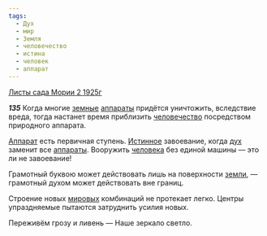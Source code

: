 ```yaml
---
tags:
  - Дух
  - мир
  - Земля
  - человечество
  - истина
  - человек
  - аппарат
---
```


[Листы сада Мории 2 1925г](/agni/1925)

___135___
Когда многие [земные](/tag/#Земля) [аппараты](/tag/#[аппарат](/tag/#аппарат)) придётся уничтожить, вследствие вреда, тогда настанет время приблизить [человечество](/tag/#человечество) посредством природного аппарата.   

[Аппарат](/tag/#аппарат) есть первичная ступень. [Истинное](/tag/#истина) завоевание, когда [дух](/tag/#Дух) заменит все [аппараты](/tag/#[аппарат](/tag/#аппарат)). Вооружить [человека](/tag/#человек) без единой машины — это ли не завоевание!   

Грамотный буквою может действовать лишь на поверхности [земли](/tag/#Земля), — грамотный духом может действовать вне границ.   

Строение новых [мировых](/tag/#мир) комбинаций не протекает легко. Центры упраздняемые пытаются затруднить усилия новых.   

Переживём грозу и ливень — Наше зеркало светло.   

